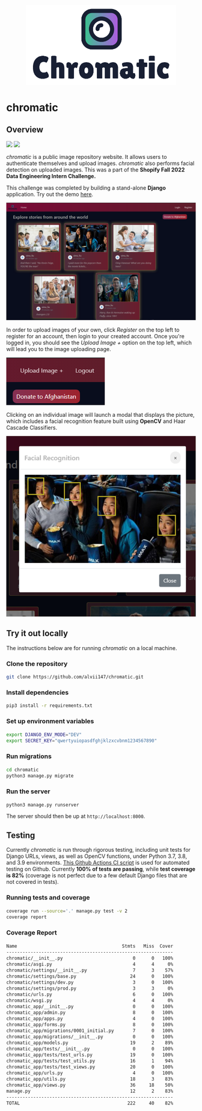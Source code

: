 <p align="center">
  <img alt="Chromatic Logo" src="img/chromatic_logo.png" width="400">
</p>

# chromatic

## Overview

![](https://img.shields.io/badge/Tests-Passing-greenyellow)
![](https://img.shields.io/badge/Coverage-82%25-aquamarine)

*chromatic* is a public image repository website. It allows users to authenticate themselves and upload images. *chromatic* also performs facial detection on uploaded images. This was a part of the **Shopify Fall 2022 Data Engineering Intern Challenge.**

This challenge was completed by building a stand-alone **Django** application. Try out the demo [here](https://devpostman404.pythonanywhere.com/).

![Homepage](img/homepage_unauthenticated.png)

In order to upload images of your own, click *Register* on the top left to register for an account, then login to your created account. Once you're logged in, you should see the *Upload Image +* option on the top left, which will lead you to the image uploading page.

![Upload Image](img/upload.png)

Clicking on an individual image will launch a modal that displays the picture, which includes a facial recognition feature built using **OpenCV** and Haar Cascade Classifiers.

![Movie Theatre](img/movie_theatre.png)

## Try it out locally

The instructions below are for running *chromatic* on a local machine.

### Clone the repository

```bash
git clone https://github.com/alvii147/chromatic.git
```

### Install dependencies

```bash
pip3 install -r requirements.txt
```

### Set up environment variables

```bash
export DJANGO_ENV_MODE="DEV"
export SECRET_KEY="qwertyuiopasdfghjklzxcvbnm1234567890"
```

### Run migrations

```bash
cd chromatic
python3 manage.py migrate
```

### Run the server

```bash
python3 manage.py runserver
```

The server should then be up at `http://localhost:8000`.

## Testing

Currently *chromatic* is run through rigorous testing, including unit tests for Django URLs, views, as well as OpenCV functions, under Python 3.7, 3.8, and 3.9 environments. [This Github Actions CI script](.github/workflows/django.yml) is used for automated testing on Github. Currently **100% of tests are passing**, while **test coverage is 82%** (coverage is not perfect due to a few default Django files that are not covered in tests).

### Running tests and coverage

```bash
coverage run --source='.' manage.py test -v 2
coverage report
```

### Coverage Report

```
Name                                       Stmts   Miss  Cover
--------------------------------------------------------------
chromatic/__init__.py                          0      0   100%
chromatic/asgi.py                              4      4     0%
chromatic/settings/__init__.py                 7      3    57%
chromatic/settings/base.py                    24      0   100%
chromatic/settings/dev.py                      3      0   100%
chromatic/settings/prod.py                     3      3     0%
chromatic/urls.py                              6      0   100%
chromatic/wsgi.py                              4      4     0%
chromatic_app/__init__.py                      0      0   100%
chromatic_app/admin.py                         8      0   100%
chromatic_app/apps.py                          4      0   100%
chromatic_app/forms.py                         8      0   100%
chromatic_app/migrations/0001_initial.py       7      0   100%
chromatic_app/migrations/__init__.py           0      0   100%
chromatic_app/models.py                       19      2    89%
chromatic_app/tests/__init__.py                0      0   100%
chromatic_app/tests/test_urls.py              19      0   100%
chromatic_app/tests/test_utils.py             16      1    94%
chromatic_app/tests/test_views.py             20      0   100%
chromatic_app/urls.py                          4      0   100%
chromatic_app/utils.py                        18      3    83%
chromatic_app/views.py                        36     18    50%
manage.py                                     12      2    83%
--------------------------------------------------------------
TOTAL                                        222     40    82%
```

